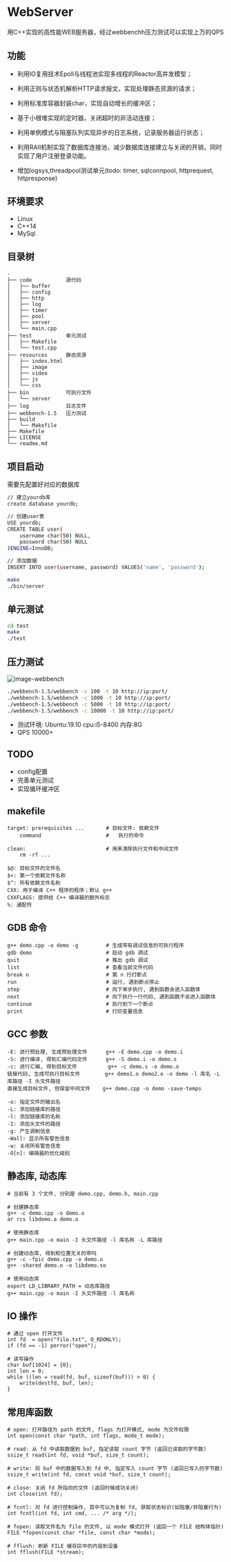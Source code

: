 # WebServer
用C++实现的高性能WEB服务器，经过webbenchh压力测试可以实现上万的QPS

## 功能
* 利用IO复用技术Epoll与线程池实现多线程的Reactor高并发模型；
* 利用正则与状态机解析HTTP请求报文，实现处理静态资源的请求；
* 利用标准库容器封装char，实现自动增长的缓冲区；
* 基于小根堆实现的定时器，关闭超时的非活动连接；
* 利用单例模式与阻塞队列实现异步的日志系统，记录服务器运行状态；
* 利用RAII机制实现了数据库连接池，减少数据库连接建立与关闭的开销，同时实现了用户注册登录功能。

* 增加logsys,threadpool测试单元(todo: timer, sqlconnpool, httprequest, httpresponse) 

## 环境要求
* Linux
* C++14
* MySql

## 目录树
```
.
├── code           源代码
│   ├── buffer
│   ├── config
│   ├── http
│   ├── log
│   ├── timer
│   ├── pool
│   ├── server
│   └── main.cpp
├── test           单元测试
│   ├── Makefile
│   └── test.cpp
├── resources      静态资源
│   ├── index.html
│   ├── image
│   ├── video
│   ├── js
│   └── css
├── bin            可执行文件
│   └── server
├── log            日志文件
├── webbench-1.5   压力测试
├── build          
│   └── Makefile
├── Makefile
├── LICENSE
└── readme.md
```


## 项目启动
需要先配置好对应的数据库
```bash
// 建立yourdb库
create database yourdb;

// 创建user表
USE yourdb;
CREATE TABLE user(
    username char(50) NULL,
    password char(50) NULL
)ENGINE=InnoDB;

// 添加数据
INSERT INTO user(username, password) VALUES('name', 'password');
```

```bash
make
./bin/server
```

## 单元测试
```bash
cd test
make
./test
```

## 压力测试
![image-webbench](https://github.com/markparticle/WebServer/blob/master/readme.assest/%E5%8E%8B%E5%8A%9B%E6%B5%8B%E8%AF%95.png)
```bash
./webbench-1.5/webbench -c 100 -t 10 http://ip:port/
./webbench-1.5/webbench -c 1000 -t 10 http://ip:port/
./webbench-1.5/webbench -c 5000 -t 10 http://ip:port/
./webbench-1.5/webbench -c 10000 -t 10 http://ip:port/
```
* 测试环境: Ubuntu:19.10 cpu:i5-8400 内存:8G 
* QPS 10000+

## TODO
* config配置
* 完善单元测试
* 实现循环缓冲区

## makefile
```
target: prerequisites ...       # 目标文件: 依赖文件
    command                     #   执行的命令

clean:                          # 用来清除执行文件和中间文件
	rm -rf ...

$@: 目标文件的文件名
$<: 第一个依赖文件名称
$^: 所有依赖文件名称
CXX: 用于编译 C++ 程序的程序；默认 g++
CXXFLAGS: 提供给 C++ 编译器的额外标志
%: 通配符
``` 

## GDB 命令
```
g++ demo.cpp -o demo -g         # 生成带有调试信息的可执行程序
gdb demo                        # 启动 gdb 调试
quit                            # 推出 gdb 调试
list                            # 查看当前文件代码
break n                         # 第 n 行打断点
run                             # 运行, 遇到断点停止
step                            # 向下单步执行, 遇到函数会进入函数体
next                            # 向下执行一行代码, 遇到函数不会进入函数体
continue                        # 执行到下一个断点
print                           # 打印变量信息  
```

## GCC 参数
```
-E: 进行预处理, 生成预处理文件      g++ -E demo.cpp -o demo.i
-S: 进行编译, 得到汇编代码文件      g++ -S demo.i -o demo.s
-c: 进行汇编, 得到目标文件          g++ -c demo.s -o demo.o
链接代码, 生成可执行目标文件        g++ demo1.o demo2.o -o demo -l 库名 -L 库路径 -I 头文件路径
直接生成目标文件, 但保留中间文件    g++ demo.cpp -o demo -save-temps

-o: 指定文件的输出名
-L: 添加链接库的路径
-l: 添加链接库的名称 
-I: 添加头文件的路径
-g: 产生调制信息
-Wall: 显示所有警告信息
-w: 关闭所有警告信息
-O[n]: 编辑器的优化级别
```

## 静态库, 动态库
```
# 当前有 3 个文件, 分别是 demo.cpp, demo.h, main.cpp

# 创建静态库
g++ -c demo.cpp -o demo.o
ar rcs libdemo.a demo.o

# 使用静态库
g++ main.cpp -o main -I 头文件路径 -l 库名称 -L 库路径

# 创建动态库, 得到和位置无关的带吗
g++ -c -fpic demo.cpp -o demo.o
g++ -shared demo.o -o libdemo.so

# 使用动态库
export LD_LIBRARY_PATH = 动态库路径
g++ main.cpp -o main -I 头文件路径 -l 库名称
```

## IO 操作
```
# 通过 open 打开文件
int fd  = open("file.txt", O_RDONLY);
if (fd == -1) perror("open");

# 读写操作
char buf[1024] = {0};
int len = 0;
while ((len = read(fd, buf, sizeof(buf))) > 0) {
    write(destfd, buf, len);
}
```

## 常用库函数
```
# open: 打开路径为 path 的文件, flags 为打开模式, mode 为文件权限
int open(const char *path, int flags, mode_t mode);

# read: 从 fd 中读取数据到 buf, 指定读取 count 字节 (返回已读取的字节数)
ssize_t read(int fd, void *buf, size_t count);

# write: 将 buf 中的数据写入到 fd 中, 指定写入 count 字节 (返回已写入的字节数)
ssize_t write(int fd, const void *buf, size_t count);

# close: 关闭 fd 所指向的文件 (返回时候成功关闭)
int close(int fd);

# fcntl: 对 fd 进行控制操作, 其中可以为复制 fd, 获取状态标识(如阻塞/非阻塞行为)
int fcntl(int fd, int cmd, ... /* arg */);

# fopen: 读取文件名为 file 的文件, 以 mode 模式打开 (返回一个 FILE 结构体指针)
FILE *fopen(const char *file, const char *mode);

# fflush: 刷新 FILE 缓存区中的内容到设备
int fflush(FILE *stream);
```